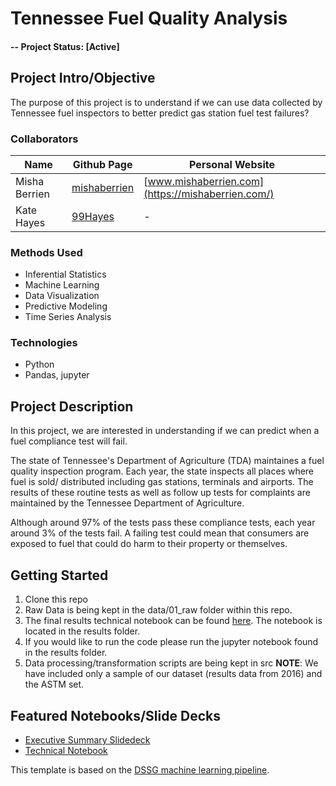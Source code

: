 # Tennessee Fuel Quality Analysis

#### -- Project Status: [Active]

## Project Intro/Objective
The purpose of this project is to understand if we can use data collected by Tennessee fuel inspectors to better predict gas station fuel test failures?

### Collaborators
|Name     |  Github Page   |  Personal Website  |
|---------|-----------------|--------------------|
|Misha Berrien | [mishaberrien](https://github.com/mishaberrien)| [www.mishaberrien.com](https://mishaberrien.com/)  |
|Kate Hayes| [99Hayes](https://github.com/99KHayes) | - |

### Methods Used
* Inferential Statistics
* Machine Learning
* Data Visualization
* Predictive Modeling
* Time Series Analysis

### Technologies
* Python
* Pandas, jupyter

## Project Description
In this project, we are interested in understanding if we can predict when a fuel compliance test will fail.

The state of Tennessee's Department of Agriculture (TDA) maintaines a fuel quality inspection program. Each year, the state inspects all places where fuel is sold/ distributed including gas stations, terminals and airports. The results of these routine tests as well as follow up tests for complaints are maintained by the Tennessee Department of Agriculture.

Although around 97% of the tests pass these compliance tests, each year around 3% of the tests fail. A failing test could mean that consumers are exposed to fuel that could do harm to their property or themselves.

## Getting Started

1. Clone this repo
2. Raw Data is being kept in the data/01_raw folder within this repo.
3. The final results technical notebook can be found [here](https://mishaberrien.com/tenessee-fuel-quality-analysis/). The notebook is located in the results folder.
4. If you would like to run the code please run the jupyter notebook found in the results folder.
5. Data processing/transformation scripts are being kept in src
**NOTE**: We have included only a sample of our dataset (results data from 2016) and the ASTM set.  


## Featured Notebooks/Slide Decks
* [Executive Summary Slidedeck](link)
* [Technical Notebook](link)


This template is based on the [DSSG machine learning pipeline](https://github.com/dssg/hitchhikers-guide/tree/master/sources/curriculum/0_before_you_start/pipelines-and-project-workflow).
